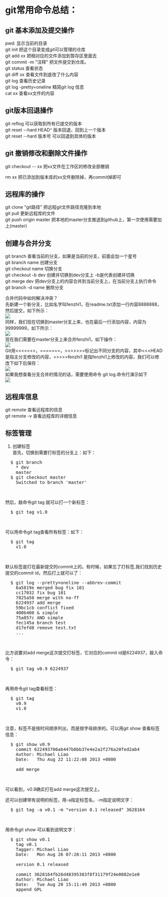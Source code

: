 
# git常用命令总结：<br/>
## git 基本添加及提交操作<br/>
pwd:                           显示当前的目录<br/>
git init                       把这个目录变成git可以管理的仓库<br/>
git add xx                     把相对应的文件添加到暂存区里面去<br/>
git commit -m "注释"            把文件提交到仓库。<br/>
git status                     查看状态<br/>
git diff xx                    查看文件到底改了什么内容<br/>
git log                        查看历史记录<br/>
git log -pretty=oneline        精简git log 信息<br/>
cat xx                         查看xx文件的内容<br/>

## git版本回退操作<br/>
git reflog                     可以获取到所有已提交的版本<br/>
git reset --hard HEAD^         版本回退，回到上一个版本<br/>
git reset --hard 版本号         可以回退到具体的版本<br/>

## git 撤销修改和删除文件操作<br/>

git checkout -- xx             把xx文件在工作区的修改全部撤销<br/>

rm xx                          把已添加到版本库的xx文件删除掉，再commit掉即可<br/>

## 远程库的操作<br/>

git clone "git路径"             把远程git文件路径克隆到本地<br/>
git pull                       更新远程库的文件<br/>
git push origin master         把本地的master分支推送到github上，第一次使用需要加上(master)<br/>

## 创建与合并分支
git branch                     查看当前的分支，如果是当前的分支，前面会加一个星号<br/>
git branch name                创建分支<br/>
git checkout name              切换分支<br/>
git checkout -b dev            创建并切换到dev分支上 -b是代表创建并切换<br/>
git merge dev                  把dev分支上的内容合并到当前分支上，在当前分支上执行命令<br/>
git branch -d name             删除分支<br/>

合并代码中如何解决冲突？<br/>
先新建一个新分支，比如名字叫fenzhi1，在readme.txt添加一行内容8888888，然后提交，如下所示：<br/>
<img src="http://images.cnitblog.com/blog/561794/201410/251403184188082.png"/><br/>
同样，我们现在切换到master分支上来，也在最后一行添加内容，内容为99999999，如下所示：<br/>
<img src="http://images.cnitblog.com/blog/561794/201410/251403416053365.png"/><br/>
现在我们需要在master分支上来合并fenzhi1，如下操作：<br/>
<img src="http://images.cnitblog.com/blog/561794/201410/251404228409533.png"/><br/>
Git用<<<<<<<，=======，>>>>>>>标记出不同分支的内容，其中<<<HEAD是指主分支修改的内容，>>>>>fenzhi1 是指fenzhi1上修改的内容，我们可以修改下如下后保存：<br/>
<img src="http://images.cnitblog.com/blog/561794/201410/251404454024875.png"/><br/>
如果我想查看分支合并的情况的话，需要使用命令 git log.命令行演示如下<br/>
<img src="http://images.cnitblog.com/blog/561794/201410/251405055906673.png"/> <br/>

## 远程库信息<br/>
git remote                      查看远程库的信息<br/>
git remote -v                   查看远程库的详细信息<br/>

## 标签管理<br/>
1. 创建标签<br/>
首先，切换到需要打标签的分支上：如下：<br/>
<pre>
  $ git branch
    * dev
    master
  $ git checkout master
    Switched to branch 'master'
</pre><br/>
然后，敲命令git tag <name>就可以打一个新标签：<br/>
<pre>
  $ git tag v1.0
</pre><br/>
可以用命令git tag查看所有标签：如下：<br/>
<pre>
  $ git tag
    v1.0
</pre><br/>
默认标签是打在最新提交的commit上的。有时候，如果忘了打标签,我们找到历史提交的commit id，然后打上就可以了：<br/>
<pre>
  $ git log --pretty=oneline --abbrev-commit
    6a5819e merged bug fix 101
    cc17032 fix bug 101
    7825a50 merge with no-ff
    6224937 add merge
    59bc1cb conflict fixed
    400b400 & simple
    75a857c AND simple
    fec145a branch test
    d17efd8 remove test.txt
    ...
</pre><br/>
比方说要对add merge这次提交打标签，它对应的commit id是6224937，敲入命令：<br/>
<pre>
  $ git tag v0.9 6224937
</pre><br/>
再用命令git tag查看标签：<br/>
<pre>
  $ git tag
    v0.9
    v1.0
</pre><br/>
注意，标签不是按时间顺序列出，而是按字母排序的。可以用git show <tagname>查看标签信息：<br/>
<pre>
  $ git show v0.9
    commit 622493706ab447b6bb37e4e2a2f276a20fed2ab4
    Author: Michael Liao <askxuefeng@gmail.com>
    Date:   Thu Aug 22 11:22:08 2013 +0800

    add merge
</pre><br/>
可以看到，v0.9确实打在add merge这次提交上。<br/>

还可以创建带有说明的标签，用-a指定标签名，-m指定说明文字：<br/>
<pre>
  $ git tag -a v0.1 -m "version 0.1 released" 3628164
</pre><br/>
用命令git show <tagname>可以看到说明文字：<br/>
<pre>
  $ git show v0.1
    tag v0.1
    Tagger: Michael Liao <askxuefeng@gmail.com>
    Date:   Mon Aug 26 07:28:11 2013 +0800

    version 0.1 released

    commit 3628164fb26d48395383f8f31179f24e0882e1e0
    Author: Michael Liao <askxuefeng@gmail.com>
    Date:   Tue Aug 20 15:11:49 2013 +0800
    append GPL
</pre><br/>
